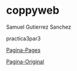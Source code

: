 # coppyweb

Samuel Gutierrez Sanchez

practica3par3

[Pagina-Pages](https://samgtzs.github.io/coppyweb/)

[Pagina-Original](https://amerike.edu.mx/quienes-somos/)